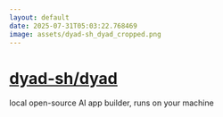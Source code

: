 ```yaml
---
layout: default
date: 2025-07-31T05:03:22.768469
image: assets/dyad-sh_dyad_cropped.png
---
```


# [dyad-sh/dyad](https://github.com/dyad-sh/dyad)

local open-source AI app builder, runs on your machine
